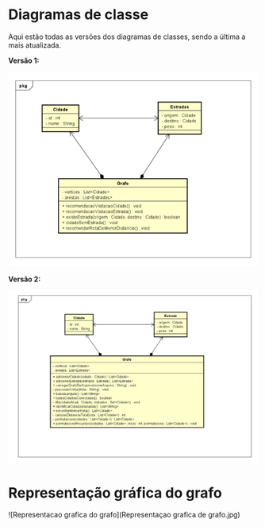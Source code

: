 # Diagramas de classe

Aqui estão todas as versões dos diagramas de classes, sendo a última a mais atualizada.


**Versão 1:**

![Versão 1](01.png)

**Versão 2:**

![Versão 2](02.PNG)

# Representação gráfica do grafo

![Representacao grafica do grafo](Representaçao grafica de grafo.jpg)

